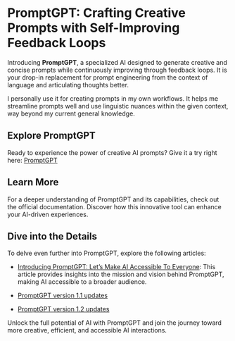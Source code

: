 # PromptGPT: Crafting Creative Prompts with Self-Improving Feedback Loops

Introducing **PromptGPT**, a specialized AI designed to generate creative and concise prompts while continuously improving through feedback loops. It is your drop-in replacement for prompt engineering from the context of language and articulating thoughts better.

I personally use it for creating prompts in my own workflows. It helps me streamline prompts well and use linguistic nuances within the given context, way beyond my current general knowledge.

## Explore PromptGPT

Ready to experience the power of creative AI prompts? Give it a try right here: [PromptGPT](https://chat.openai.com/g/g-ExO1xp4Oh-promptgpt)

## Learn More

For a deeper understanding of PromptGPT and its capabilities, check out the official documentation. Discover how this innovative tool can enhance your AI-driven experiences.

## Dive into the Details

To delve even further into PromptGPT, explore the following articles:

- [Introducing PromptGPT: Let’s Make AI Accessible To Everyone](https://medium.com/the-research-nest/introducing-promptgpt-lets-make-ai-accessible-to-everyone-5f6bed964317): This article provides insights into the mission and vision behind PromptGPT, making AI accessible to a broader audience.

- [PromptGPT version 1.1 updates](https://medium.com/the-research-nest/how-to-use-promptgpt-part-1-7d77f8c1187e)
- [PromptGPT version 1.2 updates](https://medium.com/the-research-nest/how-to-use-promptgpt-part-2-9fb37f83fb62)

Unlock the full potential of AI with PromptGPT and join the journey toward more creative, efficient, and accessible AI interactions.
